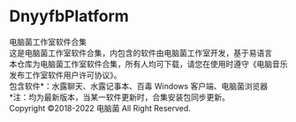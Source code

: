 # DnyyfbPlatform
电脑菌工作室软件合集<br>
这是电脑菌工作室软件合集，内包含的软件由电脑菌工作室开发，基于易语言<br>
本仓库为电脑菌工作室软件合集，所有人均可下载，请您在使用时遵守《电脑音乐发布工作室软件用户许可协议》。<br>
包含软件*：水露聊天、水露记事本、百毒 Windows 客户端、电脑菌浏览器<br>
*注：均为最新版本，当某一软件更新时，合集安装包同步更新。<br>
Copyright ©2018-2022 电脑菌 All Right Reserved.<br>
